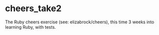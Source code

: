 # cheers_take2
The Ruby cheers exercise (see: elizabrock/cheers), this time 3 weeks into learning Ruby, with tests.
